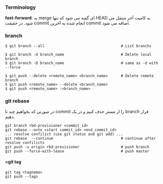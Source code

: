 ### Terminology
**fast-forward**: به merge ای گفته می شود که تنها HEAD به کامیت آخر منتقل می شود. در حقیقت commit انجام شده به آخرین commit اضافه می شود.  
  
### branch
```
$ git branch --all                                   # List branchs

$ git branch -d branch_name                          # Delete local branch
$ git branch -D branch_name                          # same as -d with --force

$ git push --delete <remote_name> <branch_name>      # Delete remote branch
$ git push <remote_name> --delete <branch_name>
$ git push <remote_name> :<branch_name>
```  
  
### git rebase
در صورتی که بخواهیم چند تا commit را از مستر حذف کنیم و در یک branch قرار دهیم.
```
git branch rbd-provisioner <commit_id>
git rebase --onto <start commit_id> <end_commit_id>
... resolve confilict (use git status and git add) ...
git rebase  --continue                               # continue after resolve confilicts
git push -u origin rbd-provisioner                   # push branch
git push --force-with-lease                          # push master
```  
  
#### =git tag
```
git tag <tagname>
git push --tags
```  
  
  